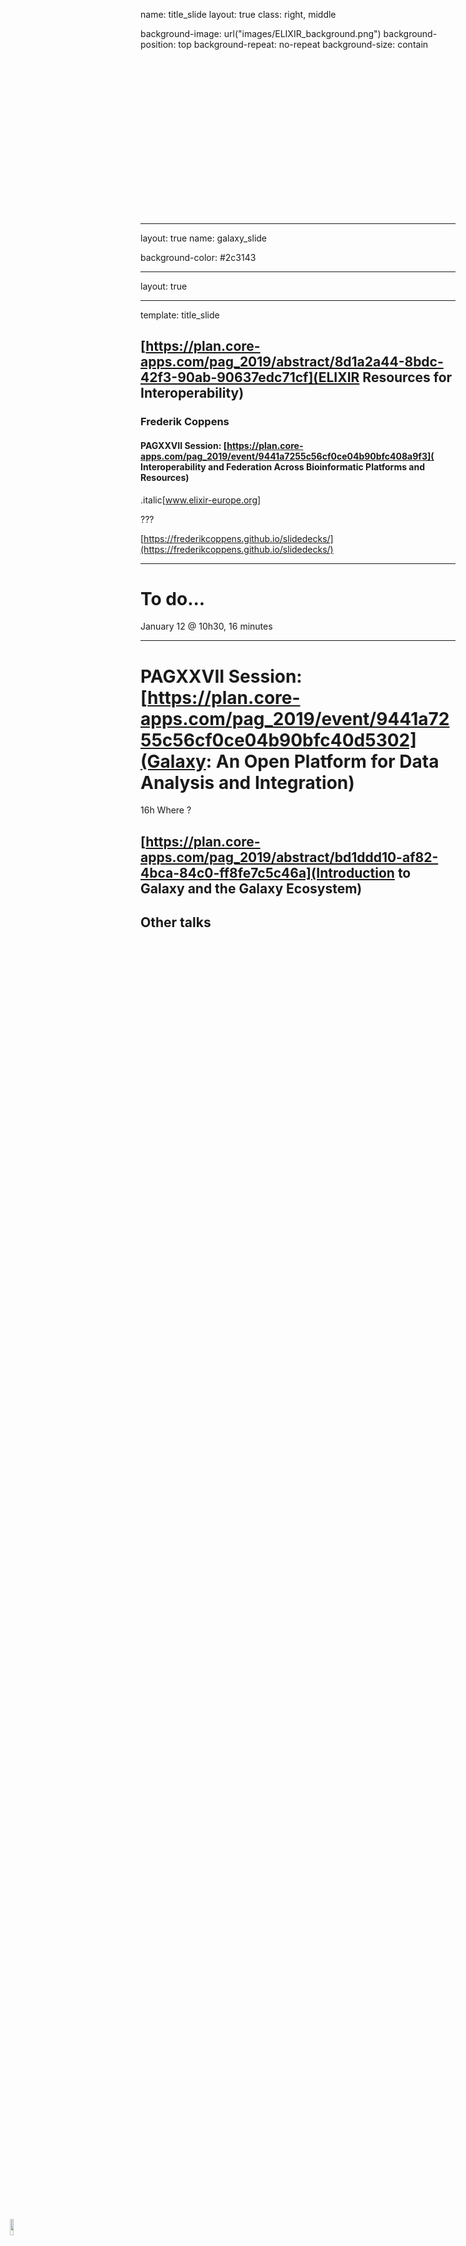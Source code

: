 
name: title_slide
layout: true
class: right, middle

background-image: url("images/ELIXIR_background.png")
background-position: top
background-repeat: no-repeat
background-size: contain

<div style="height:250px"></div>

<img src="images/ELIXIR_logo_white_background.png" height="8%" style="position:absolute;left:2%;bottom:2%;" />

---
layout: true
name: galaxy_slide

background-color: #2c3143

---

layout: true

<img src="images/ELIXIR_logo_white_background.png" height="8%" style="position:absolute;left:2%;bottom:2%;" />

---
template: title_slide

## [https://plan.core-apps.com/pag_2019/abstract/8d1a2a44-8bdc-42f3-90ab-90637edc71cf](ELIXIR Resources for Interoperability)

### Frederik Coppens

#### PAGXXVII Session: [https://plan.core-apps.com/pag_2019/event/9441a7255c56cf0ce04b90bfc408a9f3]( Interoperability and Federation Across Bioinformatic Platforms and Resources)

.italic[www.elixir-europe.org]

???

[https://frederikcoppens.github.io/slidedecks/](https://frederikcoppens.github.io/slidedecks/)

---

# To do...

January 12 @ 10h30, 16 minutes


---

# PAGXXVII Session: [https://plan.core-apps.com/pag_2019/event/9441a7255c56cf0ce04b90bfc40d5302](Galaxy: An Open Platform for Data Analysis and Integration)

16h
Where ?

## [https://plan.core-apps.com/pag_2019/abstract/bd1ddd10-af82-4bca-84c0-ff8fe7c5c46a](Introduction to Galaxy and the Galaxy Ecosystem)

## Other talks

